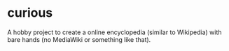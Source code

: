 # curious
A hobby project to create a online encyclopedia (similar to Wikipedia) with bare hands (no MediaWiki or something like that).
